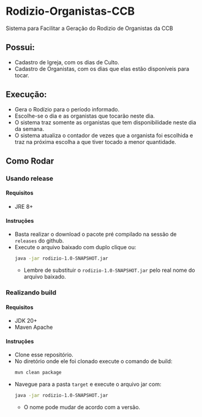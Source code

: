# Rodizio-Organistas-CCB
Sistema para Facilitar a Geração do Rodizio de Organistas da CCB
## Possui:
- Cadastro de Igreja, com os dias de Culto.
- Cadastro de Organistas, com os dias que elas estão disponíveis para tocar.

## Execução:
- Gera o Rodízio para o período informado.
- Escolhe-se o dia e as organistas que tocarão neste dia.
- O sistema traz somente as organistas que tem disponibilidade neste dia da semana.
- O sistema atualiza o contador de vezes que a organista foi escolhida e traz na próxima escolha a que tiver tocado a menor quantidade.

## Como Rodar
### Usando release
#### Requisitos
- JRE 8+
#### Instruções
- Basta realizar o download o pacote pré compilado na sessão de `releases` do github.
- Execute o arquivo baixado com duplo clique ou:
  ```bash
  java -jar rodizio-1.0-SNAPSHOT.jar
  ```
  - Lembre de substituir o `rodizio-1.0-SNAPSHOT.jar` pelo real nome do arquivo baixado.

### Realizando build
#### Requisitos
- JDK 20+
- Maven Apache
#### Instruções
- Clone esse repositório.
- No diretório onde ele foi clonado execute o comando de build:
  ```bash
  mvn clean package
  ```
- Navegue para a pasta `target` e execute o arquivo jar com:
  ```bash
  java -jar rodizio-1.0-SNAPSHOT.jar
  ```
  - O nome pode mudar de acordo com a versão.

